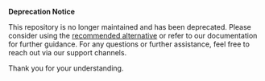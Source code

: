 **Deprecation Notice**

This repository is no longer maintained and has been deprecated. Please consider using the [recommended alternative](#) or refer to our documentation for further guidance. For any questions or further assistance, feel free to reach out via our support channels.

Thank you for your understanding.
